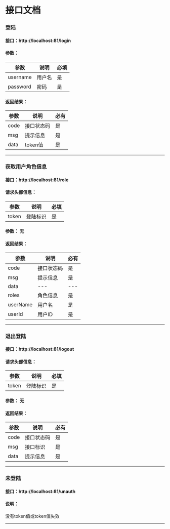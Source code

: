 # 接口文档

### 登陆

#### 接口：http://localhost:81/login

#### 参数：

| 参数     | 说明   | 必填 |
| -------- | ------ | ---- |
| username | 用户名 | 是   |
| password | 密码   | 是   |

#### 返回结果：

| 参数 | 说明       | 必有 |
| ---- | ---------- | ---- |
| code | 接口状态码 | 是   |
| msg  | 提示信息   | 是   |
| data | token值    | 是   |

---

### 获取用户角色信息

#### 接口：http://localhost:81/role

#### 请求头部信息：

| 参数  | 说明     | 必填 |
| ----- | -------- | ---- |
| token | 登陆标识 | 是   |

#### 参数： 无

#### 返回结果：

| 参数     | 说明       | 必有 |
| -------- | ---------- | ---- |
| code     | 接口状态码 | 是   |
| msg      | 提示信息   | 是   |
| data     | ---        | ---  |
| roles    | 角色信息   | 是   |
| userName | 用户名     | 是   |
| userId   | 用户ID     | 是   |

---

### 退出登陆

#### 接口：http://localhost:81/logout

#### 请求头部信息：

| 参数  | 说明     | 必填 |
| ----- | -------- | ---- |
| token | 登陆标识 | 是   |

#### 参数： 无

#### 返回结果：

| 参数 | 说明       | 必有 |
| ---- | ---------- | ---- |
| code | 接口状态码 | 是   |
| msg  | 接口标识   | 是   |
| data | 提示信息   | 是   |

---

### 未登陆

#### 接口：http://localhost:81/unauth

#### 说明：

没有token值或token值失效

---

